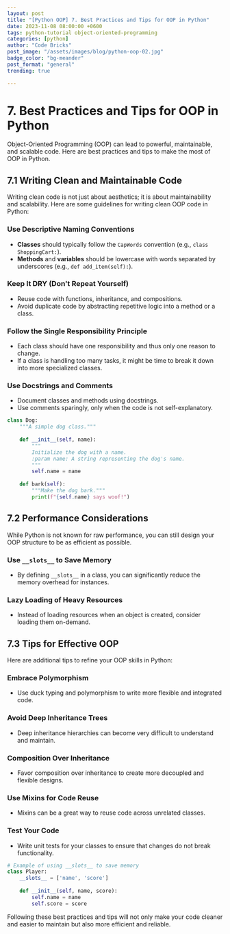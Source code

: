 ```yaml
---
layout: post
title: "[Python OOP] 7. Best Practices and Tips for OOP in Python"
date: 2023-11-08 08:00:00 +0600
tags: python-tutorial object-oriented-programming
categories: [python]
author: "Code Bricks"
post_image: "/assets/images/blog/python-oop-02.jpg"
badge_color: "bg-meander"
post_format: "general"
trending: true

---
```



# 7. Best Practices and Tips for OOP in Python

Object-Oriented Programming (OOP) can lead to powerful, maintainable, and scalable code. Here are best practices and tips to make the most of OOP in Python.

## 7.1 Writing Clean and Maintainable Code

Writing clean code is not just about aesthetics; it is about maintainability and scalability. Here are some guidelines for writing clean OOP code in Python:

### Use Descriptive Naming Conventions
- **Classes** should typically follow the `CapWords` convention (e.g., `class ShoppingCart:`).
- **Methods** and **variables** should be lowercase with words separated by underscores (e.g., `def add_item(self):`).

### Keep It DRY (Don't Repeat Yourself)
- Reuse code with functions, inheritance, and compositions.
- Avoid duplicate code by abstracting repetitive logic into a method or a class.

### Follow the Single Responsibility Principle
- Each class should have one responsibility and thus only one reason to change.
- If a class is handling too many tasks, it might be time to break it down into more specialized classes.

### Use Docstrings and Comments
- Document classes and methods using docstrings.
- Use comments sparingly, only when the code is not self-explanatory.

```python
class Dog:
    """A simple dog class."""
    
    def __init__(self, name):
        """
        Initialize the dog with a name.
        :param name: A string representing the dog's name.
        """
        self.name = name
    
    def bark(self):
        """Make the dog bark."""
        print(f"{self.name} says woof!")
```

## 7.2 Performance Considerations

While Python is not known for raw performance, you can still design your OOP structure to be as efficient as possible.

### Use `__slots__` to Save Memory
- By defining `__slots__` in a class, you can significantly reduce the memory overhead for instances.

### Lazy Loading of Heavy Resources
- Instead of loading resources when an object is created, consider loading them on-demand.

## 7.3 Tips for Effective OOP

Here are additional tips to refine your OOP skills in Python:

### Embrace Polymorphism
- Use duck typing and polymorphism to write more flexible and integrated code.

### Avoid Deep Inheritance Trees
- Deep inheritance hierarchies can become very difficult to understand and maintain.

### Composition Over Inheritance
- Favor composition over inheritance to create more decoupled and flexible designs.

### Use Mixins for Code Reuse
- Mixins can be a great way to reuse code across unrelated classes.

### Test Your Code
- Write unit tests for your classes to ensure that changes do not break functionality.

```python
# Example of using __slots__ to save memory
class Player:
    __slots__ = ['name', 'score']
    
    def __init__(self, name, score):
        self.name = name
        self.score = score
```

Following these best practices and tips will not only make your code cleaner and easier to maintain but also more efficient and reliable.
